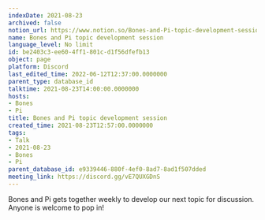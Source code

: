 ```yaml
---
indexDate: 2021-08-23
archived: false
notion_url: https://www.notion.so/Bones-and-Pi-topic-development-session-be2403c3ee604ff1801cd1f56dfefb13
name: Bones and Pi topic development session
language_level: No limit
id: be2403c3-ee60-4ff1-801c-d1f56dfefb13
object: page
platform: Discord
last_edited_time: 2022-06-12T12:37:00.0000000
parent_type: database_id
talktime: 2021-08-23T14:00:00.0000000
hosts:
- Bones
- Pi
title: Bones and Pi topic development session
created_time: 2021-08-23T12:57:00.0000000
tags:
- Talk
- 2021-08-23
- Bones
- Pi
parent_database_id: e9339446-880f-4ef0-8ad7-8ad1f507dded
meeting_link: https://discord.gg/vE7QUXGDnS
---
```


Bones and Pi gets together weekly to develop our next topic for discussion.
Anyone is welcome to pop in!










